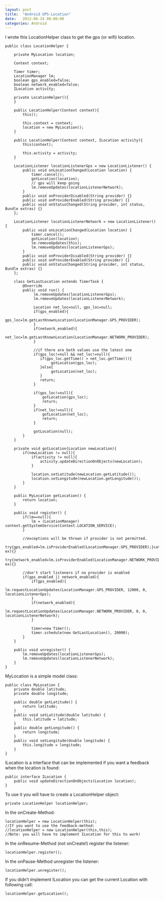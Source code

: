 ```yaml
---
layout: post
title:  "Android GPS-Location"
date:   2012-06-24 00:00:00
categories: Android
---
```

I wrote this LocationHelper class to get the gps (or wifi) location.

	public class LocationHelper {
	 
	    private MyLocation location;
	 
	    Context context;
	 
	    Timer timer;
	    LocationManager lm;
	    boolean gps_enabled=false;
	    boolean network_enabled=false;
	    ILocation activity;
	 
	    private LocationHelper(){
	    }
	 
	    public LocationHelper(Context context){
	        this();
	 
	        this.context = context;
	        location = new MyLocation();
	    }
	 
	    public LocationHelper(Context context, ILocation activity){
	        this(context);
	 
	        this.activity = activity;
	    }
	 
	    LocationListener locationListenerGps = new LocationListener() {
	        public void onLocationChanged(Location location) {
	            timer.cancel();
	            gotLocation(location);
	            // gps will keep going
	            lm.removeUpdates(locationListenerNetwork);
	        }
	        public void onProviderDisabled(String provider) {}
	        public void onProviderEnabled(String provider) {}
	        public void onStatusChanged(String provider, int status, Bundle extras) {}
	    };
	 
	    LocationListener locationListenerNetwork = new LocationListener() {
	        public void onLocationChanged(Location location) {
	            timer.cancel();
	            gotLocation(location);
	            lm.removeUpdates(this);
	            lm.removeUpdates(locationListenerGps);
	        }
	        public void onProviderDisabled(String provider) {}
	        public void onProviderEnabled(String provider) {}
	        public void onStatusChanged(String provider, int status, Bundle extras) {}
	    };
	 
	    class GetLastLocation extends TimerTask {
	        @Override
	        public void run() {
	             lm.removeUpdates(locationListenerGps);
	             lm.removeUpdates(locationListenerNetwork);
	 
	             Location net_loc=null, gps_loc=null;
	             if(gps_enabled){
	                 gps_loc=lm.getLastKnownLocation(LocationManager.GPS_PROVIDER);
	             }
	             if(network_enabled){
	                 net_loc=lm.getLastKnownLocation(LocationManager.NETWORK_PROVIDER);
	             }
	 
	             //if there are both values use the latest one
	             if(gps_loc!=null && net_loc!=null){
	                if(gps_loc.getTime() > net_loc.getTime()){
	                     gotLocation(gps_loc);
	                }else{
	                     gotLocation(net_loc);
	                }
	                return;
	             }
	 
	             if(gps_loc!=null){
	                 gotLocation(gps_loc);
	                 return;
	             }
	             if(net_loc!=null){
	                 gotLocation(net_loc);
	                 return;
	             }
	 
	             gotLocation(null);
	        }
	    }
	 
	    private void gotLocation(Location newLocation){
	        if(newLocation != null){
	            if(activity != null){
	                activity.updateDirectionOnObjects(newLocation);
	            }
	 
	            location.setLatitude(newLocation.getLatitude());
	            location.setLongitude(newLocation.getLongitude());
	        }
	    }
	 
	    public MyLocation getLocation() {
	        return location;
	    }
	 
	    public void register() {
	        if(lm==null){
	            lm = (LocationManager) context.getSystemService(Context.LOCATION_SERVICE);
	        }
	 
	        //exceptions will be thrown if provider is not permitted.
	        try{gps_enabled=lm.isProviderEnabled(LocationManager.GPS_PROVIDER);}catch(Exception ex){}
	        try{network_enabled=lm.isProviderEnabled(LocationManager.NETWORK_PROVIDER);}catch(Exception ex){}
	 
	        //don't start listeners if no provider is enabled
	        if(gps_enabled || network_enabled){
	            if(gps_enabled){
	                lm.requestLocationUpdates(LocationManager.GPS_PROVIDER, 12000, 0, locationListenerGps);
	            }
	            if(network_enabled){
	                lm.requestLocationUpdates(LocationManager.NETWORK_PROVIDER, 0, 0, locationListenerNetwork);
	            }
	 
	            timer=new Timer();
	            timer.schedule(new GetLastLocation(), 20000);
	        }
	    }
	 
	    public void unregister() {
	        lm.removeUpdates(locationListenerGps);
	        lm.removeUpdates(locationListenerNetwork);
	    }
	}
	
MyLocation is a simple model class:

	public class MyLocation {
	    private double latitude;
	    private double longitude;
	 
	    public double getLatitude() {
	        return latitude;
	    }
	    public void setLatitude(double latitude) {
	        this.latitude = latitude;
	    }
	    public double getLongitude() {
	        return longitude;
	    }
	    public void setLongitude(double longitude) {
	        this.longitude = longitude;
	    }
	}
	
ILocation is a interface that can be implemented if you want a feedback when the location is found:

	public interface ILocation {
	    public void updateDirectionOnObjects(Location location);
	}
	
To use it you will have to create a LocationHelper object:

	private LocationHelper locationHelper;
	
In the onCreate-Method:

	locationHelper = new LocationHelper(this);
	//If you want to use the feedback-method:
	//locationHelper = new LocationHelper(this,this);
	//Note: you will have to implement ILocation for this to work!
	
In the onResume-Method (not onCreate!) register the listener:

	locationHelper.register();

In the onPause-Method unregister the listener:

	locationHelper.unregister();

If you didn’t implement ILocation you can get the current Location with following call:

	locationHelper.getLocation();